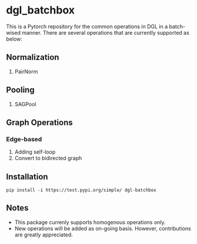 # dgl_batchbox
This is a Pytorch repository for the common operations in DGL in a batch-wised manner. There are several operations that are currently supported as below:

## Normalization
1. PairNorm

## Pooling
1. SAGPool

## Graph Operations

### Edge-based
1. Adding self-loop
2. Convert to bidirected graph


## Installation

`pip install -i https://test.pypi.org/simple/ dgl-batchbox`

## Notes
* This package currenly supports homogenous operations only.
* New operations will be added as on-going basis. However, contributions are greatly appreciated.
